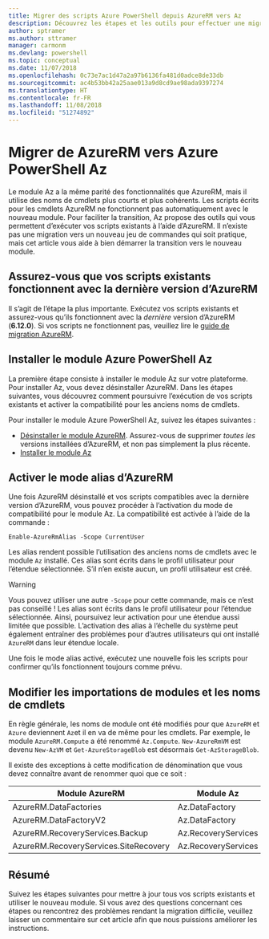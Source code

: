 ```yaml
---
title: Migrer des scripts Azure PowerShell depuis AzureRM vers Az
description: Découvrez les étapes et les outils pour effectuer une migration des scripts à partir du module AzureRM vers le nouveau module Az.
author: sptramer
ms.author: sttramer
manager: carmonm
ms.devlang: powershell
ms.topic: conceptual
ms.date: 11/07/2018
ms.openlocfilehash: 0c73e7ac1d47a2a97b6136fa481d0adce8de33db
ms.sourcegitcommit: ac4b53bb42a25aae013a9d8cd9ae98ada9397274
ms.translationtype: HT
ms.contentlocale: fr-FR
ms.lasthandoff: 11/08/2018
ms.locfileid: "51274892"
---
```

# <a name="migrate-from-azurerm-to-azure-powershell-az"></a>Migrer de AzureRM vers Azure PowerShell Az

Le module Az a la même parité des fonctionnalités que AzureRM, mais il utilise des noms de cmdlets plus courts et plus cohérents.
Les scripts écrits pour les cmdlets AzureRM ne fonctionnent pas automatiquement avec le nouveau module. Pour faciliter la transition, Az propose des outils qui vous permettent d’exécuter vos scripts existants à l’aide d’AzureRM. Il n’existe pas une migration vers un nouveau jeu de commandes qui soit pratique, mais cet article vous aide à bien démarrer la transition vers le nouveau module.

## <a name="ensure-your-existing-scripts-work-with-the-latest-azurerm-release"></a>Assurez-vous que vos scripts existants fonctionnent avec la dernière version d’AzureRM

Il s’agit de l’étape la plus importante. Exécutez vos scripts existants et assurez-vous qu’ils fonctionnent avec la _dernière_ version d’AzureRM (__6.12.0__). Si vos scripts ne fonctionnent pas, veuillez lire le [guide de migration AzureRM](migration-guide.6.0.0.md).

## <a name="install-the-azure-powershell-az-module"></a>Installer le module Azure PowerShell Az

La première étape consiste à installer le module Az sur votre plateforme. Pour installer Az, vous devez désinstaller AzureRM.
Dans les étapes suivantes, vous découvrez comment poursuivre l’exécution de vos scripts existants et activer la compatibilité pour les anciens noms de cmdlets.

Pour installer le module Azure PowerShell Az, suivez les étapes suivantes :

* [Désinstaller le module AzureRM](uninstall-azurerm-ps.md). Assurez-vous de supprimer _toutes les_ versions installées d’AzureRM, et non pas simplement la plus récente.
* [Installer le module Az](install-az-ps.md)

## <a name="a-namealiasesenable-azurerm-alias-mode"></a><a name="aliases"/>Activer le mode alias d’AzureRM

Une fois AzureRM désinstallé et vos scripts compatibles avec la dernière version d’AzureRM, vous pouvez procéder à l’activation du mode de compatibilité pour le module Az. La compatibilité est activée à l’aide de la commande :

```powershell-interactive
Enable-AzureRmAlias -Scope CurrentUser
```

Les alias rendent possible l’utilisation des anciens noms de cmdlets avec le module `Az` installé. Ces alias sont écrits dans le profil utilisateur pour l’étendue sélectionnée. S’il n’en existe aucun, un profil utilisateur est créé.

> [!WARNING]
>
> Vous pouvez utiliser une autre `-Scope` pour cette commande, mais ce n’est pas conseillé ! Les alias sont écrits dans le profil utilisateur pour l’étendue sélectionnée. Ainsi, poursuivez leur activation pour une étendue aussi limitée que possible. L’activation des alias à l’échelle du système peut également entraîner des problèmes pour d’autres utilisateurs qui ont installé `AzureRM` dans leur étendue locale.

Une fois le mode alias activé, exécutez une nouvelle fois les scripts pour confirmer qu’ils fonctionnent toujours comme prévu. 

## <a name="change-module-imports-and-cmdlet-names"></a>Modifier les importations de modules et les noms de cmdlets

En règle générale, les noms de module ont été modifiés pour que `AzureRM` et `Azure` deviennent `Az`et il en va de même pour les cmdlets.
Par exemple, le module `AzureRM.Compute` a été renommé `Az.Compute`. `New-AzureRmVM` est devenu `New-AzVM` et `Get-AzureStorageBlob` est désormais `Get-AzStorageBlob`.

Il existe des exceptions à cette modification de dénomination que vous devez connaître avant de renommer quoi que ce soit :

| Module AzureRM | Module Az |
|----------------|-----------|
| AzureRM.DataFactories | Az.DataFactory |
| AzureRM.DataFactoryV2 | Az.DataFactory |
| AzureRM.RecoveryServices.Backup | Az.RecoveryServices |
| AzureRM.RecoveryServices.SiteRecovery | Az.RecoveryServices |

## <a name="summary"></a>Résumé

Suivez les étapes suivantes pour mettre à jour tous vos scripts existants et utiliser le nouveau module. Si vous avez des questions concernant ces étapes ou rencontrez des problèmes rendant la migration difficile, veuillez laisser un commentaire sur cet article afin que nous puissions améliorer les instructions.